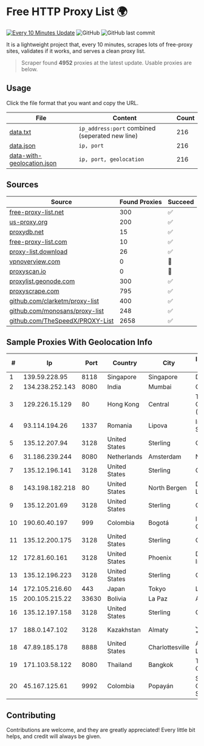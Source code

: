 
# Free HTTP Proxy List 🌍

[![Every 10 Minutes Update](https://github.com/mertguvencli/http-proxy-list/actions/workflows/main.yml/badge.svg?branch=main)](https://github.com/mertguvencli/http-proxy-list/actions/workflows/main.yml)
![GitHub](https://img.shields.io/github/license/mertguvencli/http-proxy-list)
![GitHub last commit](https://img.shields.io/github/last-commit/mertguvencli/http-proxy-list)

It is a lightweight project that, every 10 minutes, scrapes lots of free-proxy sites, validates if it works, and serves a clean proxy list.


> Scraper found **4952** proxies at the latest update. Usable proxies are below.

## Usage

Click the file format that you want and copy the URL.


|File|Content|Count|
|----|-------|-----|
|[data.txt](https://raw.githubusercontent.com/mertguvencli/http-proxy-list/main/proxy-list/data.txt)|`ip_address:port` combined (seperated new line)|216|
|[data.json](https://raw.githubusercontent.com/mertguvencli/http-proxy-list/main/proxy-list/data.json)|`ip, port`|216|
|[data-with-geolocation.json](https://raw.githubusercontent.com/mertguvencli/http-proxy-list/main/proxy-list/data-with-geolocation.json)|`ip, port, geolocation`|216|

## Sources

|Source|Found Proxies|Succeed|
|------|-------------|-------|
|[free-proxy-list.net](https://free-proxy-list.net)|300|✅|
|[us-proxy.org](https://www.us-proxy.org)|200|✅|
|[proxydb.net](http://proxydb.net)|15|✅|
|[free-proxy-list.com](https://free-proxy-list.com/?page=&port=&type%5B%5D=http&type%5B%5D=https&up_time=0&search=Search)|10|✅|
|[proxy-list.download](https://www.proxy-list.download/HTTP)|26|✅|
|[vpnoverview.com](https://vpnoverview.com/privacy/anonymous-browsing/free-proxy-servers)|0|🚫|
|[proxyscan.io](https://www.proxyscan.io)|0|🚫|
|[proxylist.geonode.com](https://proxylist.geonode.com/api/proxy-list?limit=300&page=1&sort_by=lastChecked&sort_type=desc&protocols=http,https)|300|✅|
|[proxyscrape.com](https://api.proxyscrape.com/v2/?request=displayproxies&protocol=http&timeout=10000&country=all&ssl=all&anonymity=all)|795|✅|
|[github.com/clarketm/proxy-list](https://raw.githubusercontent.com/clarketm/proxy-list/master/proxy-list-raw.txt)|400|✅|
|[github.com/monosans/proxy-list](https://raw.githubusercontent.com/monosans/proxy-list/main/proxies/http.txt)|248|✅|
|[github.com/TheSpeedX/PROXY-List](https://raw.githubusercontent.com/TheSpeedX/PROXY-List/master/http.txt)|2658|✅|


## Sample Proxies With Geolocation Info

|#|Ip|Port|Country|City|Internet Service Provider|
|-|--|----|-------|----|-------------------------|
|1|139.59.228.95|8118|Singapore|Singapore|DIGITALOCEAN|
|2|134.238.252.143|8080|India|Mumbai|Google LLC|
|3|129.226.15.129|80|Hong Kong|Central|Tencent Cloud Computing (Beijing) Co|
|4|93.114.194.26|1337|Romania|Lipova|Interkvm Host SRL|
|5|135.12.207.94|3128|United States|Sterling|Carrytel|
|6|31.186.239.244|8080|Netherlands|Amsterdam|NetSkope Inc|
|7|135.12.196.141|3128|United States|Sterling|Carrytel|
|8|143.198.182.218|80|United States|North Bergen|DigitalOcean, LLC|
|9|135.12.201.69|3128|United States|Sterling|Carrytel|
|10|190.60.40.197|999|Colombia|Bogotá|IFX NETWORKS COLOMBIA|
|11|135.12.200.175|3128|United States|Sterling|Carrytel|
|12|172.81.60.161|3128|United States|Phoenix|Dynu Systems Incorporated|
|13|135.12.196.223|3128|United States|Sterling|Carrytel|
|14|172.105.216.60|443|Japan|Tokyo|Linode, LLC|
|15|200.105.215.22|33630|Bolivia|La Paz|AXS Bolivia S. A.|
|16|135.12.197.158|3128|United States|Sterling|Carrytel|
|17|188.0.147.102|3128|Kazakhstan|Almaty|JSC "KazTransCom"|
|18|47.89.185.178|8888|United States|Charlottesville|Alibaba.com LLC|
|19|171.103.58.122|8080|Thailand|Bangkok|True Internet Co., Ltd.|
|20|45.167.125.61|9992|Colombia|Popayán|Sepcom Comunicaciones SAS|



## Contributing

Contributions are welcome, and they are greatly appreciated! Every
little bit helps, and credit will always be given.

